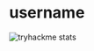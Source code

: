 # username

![tryhackme stats](https://raw.githubusercontent.com/AliAbdelhafez/AliAbdelhafez/master/assets/thm_propic.png)
